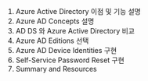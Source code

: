 
1. Azure Active Directory 이점 및 기능 설명
2. Azure AD Concepts 설명
3. AD DS 와 Azure Active Directory 비교
4. Azure AD Editions 선택
5. Azure AD Device Identities 구현
6. Self-Service Password Reset 구현
7. Summary and Resources

